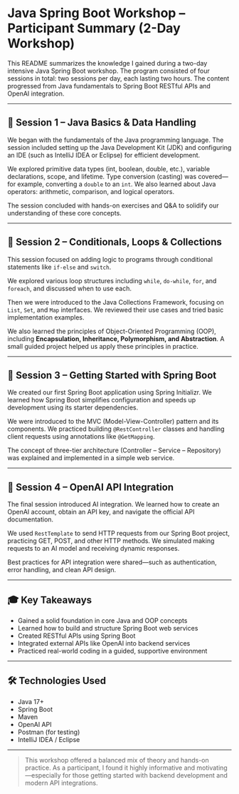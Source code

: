 # Java Spring Boot Workshop – Participant Summary (2-Day Workshop)

This README summarizes the knowledge I gained during a two-day intensive Java Spring Boot workshop. The program consisted of four sessions in total: two sessions per day, each lasting two hours. The content progressed from Java fundamentals to Spring Boot RESTful APIs and OpenAI integration.

---

## 🔹 Session 1 – Java Basics & Data Handling

We began with the fundamentals of the Java programming language. The session included setting up the Java Development Kit (JDK) and configuring an IDE (such as IntelliJ IDEA or Eclipse) for efficient development.

We explored primitive data types (int, boolean, double, etc.), variable declarations, scope, and lifetime. Type conversion (casting) was covered—for example, converting a `double` to an `int`. We also learned about Java operators: arithmetic, comparison, and logical operators.

The session concluded with hands-on exercises and Q&A to solidify our understanding of these core concepts.

---

## 🔹 Session 2 – Conditionals, Loops & Collections

This session focused on adding logic to programs through conditional statements like `if-else` and `switch`.

We explored various loop structures including `while`, `do-while`, `for`, and `foreach`, and discussed when to use each.

Then we were introduced to the Java Collections Framework, focusing on `List`, `Set`, and `Map` interfaces. We reviewed their use cases and tried basic implementation examples.

We also learned the principles of Object-Oriented Programming (OOP), including **Encapsulation, Inheritance, Polymorphism, and Abstraction**. A small guided project helped us apply these principles in practice.

---

## 🔹 Session 3 – Getting Started with Spring Boot

We created our first Spring Boot application using Spring Initializr. We learned how Spring Boot simplifies configuration and speeds up development using its starter dependencies.

We were introduced to the MVC (Model-View-Controller) pattern and its components. We practiced building `@RestController` classes and handling client requests using annotations like `@GetMapping`.

The concept of three-tier architecture (Controller – Service – Repository) was explained and implemented in a simple web service.

---

## 🔹 Session 4 – OpenAI API Integration

The final session introduced AI integration. We learned how to create an OpenAI account, obtain an API key, and navigate the official API documentation.

We used `RestTemplate` to send HTTP requests from our Spring Boot project, practicing GET, POST, and other HTTP methods. We simulated making requests to an AI model and receiving dynamic responses.

Best practices for API integration were shared—such as authentication, error handling, and clean API design.

---

## 🎓 Key Takeaways

- Gained a solid foundation in core Java and OOP concepts  
- Learned how to build and structure Spring Boot web services  
- Created RESTful APIs using Spring Boot  
- Integrated external APIs like OpenAI into backend services  
- Practiced real-world coding in a guided, supportive environment

---

## 🛠 Technologies Used

- Java 17+
- Spring Boot
- Maven
- OpenAI API
- Postman (for testing)
- IntelliJ IDEA / Eclipse

---

> This workshop offered a balanced mix of theory and hands-on practice. As a participant, I found it highly informative and motivating—especially for those getting started with backend development and modern API integrations.
